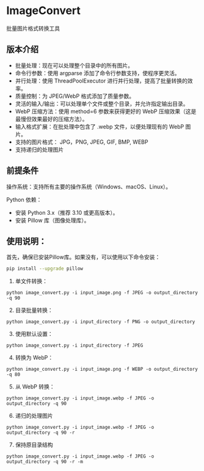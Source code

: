 # ImageConvert

批量图片格式转换工具

## 版本介绍

- 批量处理：现在可以处理整个目录中的所有图片。
- 命令行参数：使用 argparse 添加了命令行参数支持，使程序更灵活。
- 并行处理：使用 ThreadPoolExecutor 进行并行处理，提高了批量转换的效率。
- 质量控制：为 JPEG/WebP 格式添加了质量参数。
- 灵活的输入/输出：可以处理单个文件或整个目录，并允许指定输出目录。
- WebP 压缩方法：使用 method=6 参数来获得更好的 WebP 压缩效果（这是最慢但效果最好的压缩方法）。
- 输入格式扩展：在批处理中包含了 .webp 文件，以便处理现有的 WebP 图片。
- 支持的图片格式： JPG，PNG, JPEG, GIF, BMP, WEBP
- 支持递归的处理图片

## 前提条件

操作系统：支持所有主要的操作系统（Windows、macOS、Linux）。

Python 依赖：
- 安装 Python 3.x（推荐 3.10 或更高版本）。
- 安装 Pillow 库（图像处理库）。

## 使用说明：

首先，确保已安装Pillow库。如果没有，可以使用以下命令安装：

```bash
pip install --upgrade pillow
```

1. 单文件转换：
```
python image_convert.py -i input_image.png -f JPEG -o output_directory -q 90
```

2. 目录批量转换：
```
python image_convert.py -i input_directory -f PNG -o output_directory
```

3. 使用默认设置：
```
python image_convert.py -i input_directory -f JPEG
```

4. 转换为 WebP：
```
python image_convert.py -i input_image.png -f WEBP -o output_directory -q 80
```

5. 从 WebP 转换：
```
python image_convert.py -i input_image.webp -f JPEG -o output_directory -q 90
```

6. 递归的处理图片
```
python image_convert.py -i input_image.webp -f JPEG -o output_directory -q 90 -r
```

7. 保持原目录结构
```
python image_convert.py -i input_image.webp -f JPEG -o output_directory -q 90 -r -m
```
